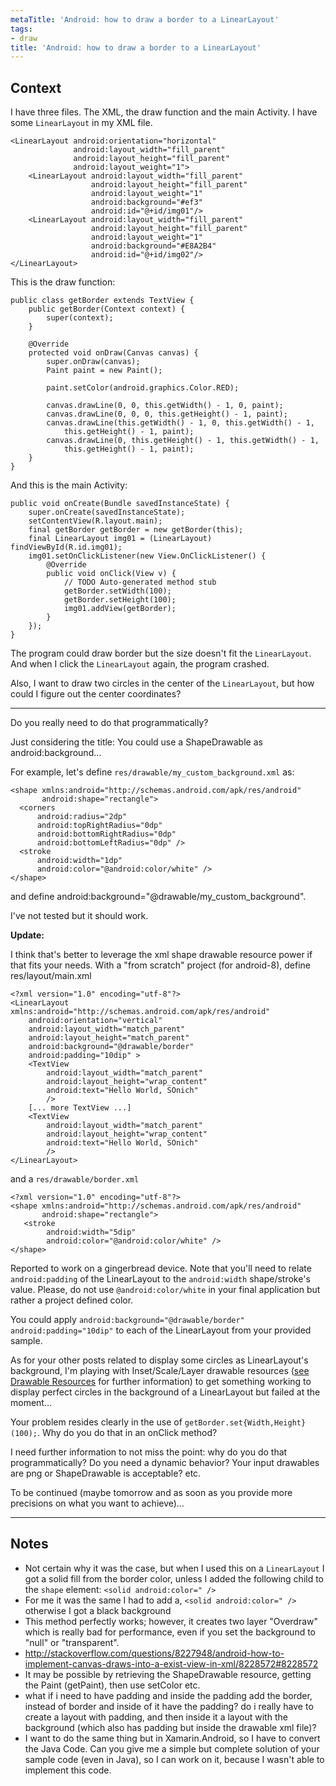 ```yaml
---
metaTitle: 'Android: how to draw a border to a LinearLayout'
tags:
- draw
title: 'Android: how to draw a border to a LinearLayout'
---
```


## Context

I have three files. The XML, the draw function and the main Activity.
I have some `LinearLayout` in my XML file.



```
<LinearLayout android:orientation="horizontal"
              android:layout_width="fill_parent"
              android:layout_height="fill_parent"
              android:layout_weight="1">
    <LinearLayout android:layout_width="fill_parent"
                  android:layout_height="fill_parent"
                  android:layout_weight="1"
                  android:background="#ef3"
                  android:id="@+id/img01"/>
    <LinearLayout android:layout_width="fill_parent"
                  android:layout_height="fill_parent"
                  android:layout_weight="1"
                  android:background="#E8A2B4"
                  android:id="@+id/img02"/>
</LinearLayout>

```

This is the draw function:



```
public class getBorder extends TextView {
    public getBorder(Context context) {
        super(context);
    }

    @Override
    protected void onDraw(Canvas canvas) {
        super.onDraw(canvas);
        Paint paint = new Paint();

        paint.setColor(android.graphics.Color.RED);

        canvas.drawLine(0, 0, this.getWidth() - 1, 0, paint);
        canvas.drawLine(0, 0, 0, this.getHeight() - 1, paint);
        canvas.drawLine(this.getWidth() - 1, 0, this.getWidth() - 1,
            this.getHeight() - 1, paint);
        canvas.drawLine(0, this.getHeight() - 1, this.getWidth() - 1,
            this.getHeight() - 1, paint);
    }
}

```

And this is the main Activity:



```
public void onCreate(Bundle savedInstanceState) {
    super.onCreate(savedInstanceState);
    setContentView(R.layout.main);
    final getBorder getBorder = new getBorder(this);
    final LinearLayout img01 = (LinearLayout) findViewById(R.id.img01);
    img01.setOnClickListener(new View.OnClickListener() {
        @Override
        public void onClick(View v) {
            // TODO Auto-generated method stub
            getBorder.setWidth(100);
            getBorder.setHeight(100);
            img01.addView(getBorder);
        }
    });       
}

```

The program could draw border but the size doesn't fit the `LinearLayout`. And when I click the `LinearLayout` again, the program crashed.


Also, I want to draw two circles in the center of the `LinearLayout`, but how could I figure out the center coordinates?



---

Do you really need to do that programmatically?


Just considering the title: You could use a ShapeDrawable as android:background…


For example, let's define `res/drawable/my_custom_background.xml` as:



```
<shape xmlns:android="http://schemas.android.com/apk/res/android"
       android:shape="rectangle">
  <corners
      android:radius="2dp"
      android:topRightRadius="0dp"
      android:bottomRightRadius="0dp"
      android:bottomLeftRadius="0dp" />
  <stroke
      android:width="1dp"
      android:color="@android:color/white" />
</shape>

```

and define android:background="@drawable/my\_custom\_background".


I've not tested but it should work.


**Update:**


I think that's better to leverage the xml shape drawable resource power if that fits your needs. With a "from scratch" project (for android-8), define res/layout/main.xml



```
<?xml version="1.0" encoding="utf-8"?>
<LinearLayout xmlns:android="http://schemas.android.com/apk/res/android"
    android:orientation="vertical"
    android:layout_width="match_parent"
    android:layout_height="match_parent"
    android:background="@drawable/border"
    android:padding="10dip" >
    <TextView
        android:layout_width="match_parent"
        android:layout_height="wrap_content"
        android:text="Hello World, SOnich"
        />
    [... more TextView ...]
    <TextView
        android:layout_width="match_parent"
        android:layout_height="wrap_content"
        android:text="Hello World, SOnich"
        />
</LinearLayout>

```

and a `res/drawable/border.xml`



```
<?xml version="1.0" encoding="utf-8"?>
<shape xmlns:android="http://schemas.android.com/apk/res/android"
       android:shape="rectangle">
   <stroke
        android:width="5dip"
        android:color="@android:color/white" />
</shape>

```

Reported to work on a gingerbread device. Note that you'll need to relate `android:padding` of the LinearLayout to the `android:width` shape/stroke's value. Please, do not use `@android:color/white` in your final application but rather a project defined color.


You could apply `android:background="@drawable/border" android:padding="10dip"` to each of the LinearLayout from your provided sample.


As for your other posts related to display some circles as LinearLayout's background, I'm playing with Inset/Scale/Layer drawable resources ([see Drawable Resources](http://developer.android.com/guide/topics/resources/drawable-resource.html) for further information) to get something working to display perfect circles in the background of a LinearLayout but failed at the moment…


Your problem resides clearly in the use of `getBorder.set{Width,Height}(100);`. Why do you do that in an onClick method?


I need further information to not miss the point: why do you do that programmatically? Do you need a dynamic behavior? Your input drawables are png or ShapeDrawable is acceptable? etc.


To be continued (maybe tomorrow and as soon as you provide more precisions on what you want to achieve)…



---

## Notes

- Not certain why it was the case, but when I used this on a `LinearLayout` I got a solid fill from the border color, unless I added the following child to the `shape` element: `<solid android:color=" />`
- For me it was the same I had to add a, `<solid android:color=" />` otherwise I got a black background
- This method perfectly works; however, it creates two layer "Overdraw" which is really bad for performance, even if you set the background to "null" or "transparent".
- http://stackoverflow.com/questions/8227948/android-how-to-implement-canvas-draws-into-a-exist-view-in-xml/8228572#8228572
-  It may be possible by retrieving the ShapeDrawable resource, getting the Paint (getPaint), then use setColor etc.
- what if i need to have padding and inside the padding add the border, instead of border and inside of it have the padding? do i really have to create a layout with padding, and then inside it a layout with the background (which also has padding but inside the drawable xml file)?
-  I want to do the same thing but in Xamarin.Android, so I have to convert the Java Code. Can you give me a simple but complete solution of your sample code (even in Java), so I can work on it, because I wasn't able to implement this code.
